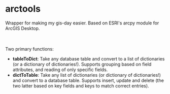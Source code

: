 # arctools

Wrapper for making my gis-day easier. Based on ESRI's arcpy module for ArcGIS Desktop.
<br/>

<br/><br/>
Two primary functions:
<ul>
<li><b>tableToDict</b>: Take any database table and convert to a list of dictionaries (or a dictionary of dictionaries!). Supports grouping based on field attributes, and reading of only specific fields.</li>
<li><b>dictToTable</b>: Take any list of dictionaries (or dictionary of dictionaries!) and convert to a database table. Supports insert, update and delete (the two latter based on key fields and keys to match correct entries).</li>
</ul>
